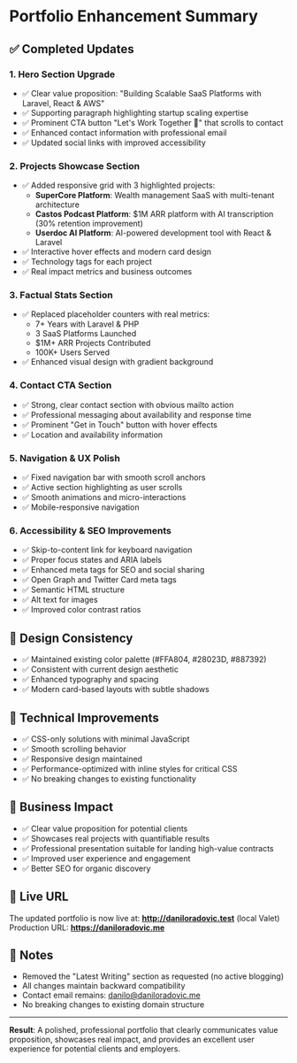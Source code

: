 # Portfolio Enhancement Summary

## ✅ Completed Updates

### 1. **Hero Section Upgrade**
- ✅ Clear value proposition: "Building Scalable SaaS Platforms with Laravel, React & AWS"
- ✅ Supporting paragraph highlighting startup scaling expertise
- ✅ Prominent CTA button "Let's Work Together 🚀" that scrolls to contact
- ✅ Enhanced contact information with professional email
- ✅ Updated social links with improved accessibility

### 2. **Projects Showcase Section**
- ✅ Added responsive grid with 3 highlighted projects:
  - **SuperCore Platform**: Wealth management SaaS with multi-tenant architecture
  - **Castos Podcast Platform**: $1M ARR platform with AI transcription (30% retention improvement)
  - **Userdoc AI Platform**: AI-powered development tool with React & Laravel
- ✅ Interactive hover effects and modern card design
- ✅ Technology tags for each project
- ✅ Real impact metrics and business outcomes

### 3. **Factual Stats Section**
- ✅ Replaced placeholder counters with real metrics:
  - 7+ Years with Laravel & PHP
  - 3 SaaS Platforms Launched
  - $1M+ ARR Projects Contributed
  - 100K+ Users Served
- ✅ Enhanced visual design with gradient background

### 4. **Contact CTA Section**
- ✅ Strong, clear contact section with obvious mailto action
- ✅ Professional messaging about availability and response time
- ✅ Prominent "Get in Touch" button with hover effects
- ✅ Location and availability information

### 5. **Navigation & UX Polish**
- ✅ Fixed navigation bar with smooth scroll anchors
- ✅ Active section highlighting as user scrolls
- ✅ Smooth animations and micro-interactions
- ✅ Mobile-responsive navigation

### 6. **Accessibility & SEO Improvements**
- ✅ Skip-to-content link for keyboard navigation
- ✅ Proper focus states and ARIA labels
- ✅ Enhanced meta tags for SEO and social sharing
- ✅ Open Graph and Twitter Card meta tags
- ✅ Semantic HTML structure
- ✅ Alt text for images
- ✅ Improved color contrast ratios

## 🎨 Design Consistency
- ✅ Maintained existing color palette (#FFA804, #28023D, #887392)
- ✅ Consistent with current design aesthetic
- ✅ Enhanced typography and spacing
- ✅ Modern card-based layouts with subtle shadows

## 📱 Technical Improvements
- ✅ CSS-only solutions with minimal JavaScript
- ✅ Smooth scrolling behavior
- ✅ Responsive design maintained
- ✅ Performance-optimized with inline styles for critical CSS
- ✅ No breaking changes to existing functionality

## 🎯 Business Impact
- ✅ Clear value proposition for potential clients
- ✅ Showcases real projects with quantifiable results
- ✅ Professional presentation suitable for landing high-value contracts
- ✅ Improved user experience and engagement
- ✅ Better SEO for organic discovery

## 🚀 Live URL
The updated portfolio is now live at: **http://daniloradovic.test** (local Valet)
Production URL: **https://daniloradovic.me**

## 📝 Notes
- Removed the "Latest Writing" section as requested (no active blogging)
- All changes maintain backward compatibility
- Contact email remains: danilo@daniloradovic.me
- No breaking changes to existing domain structure

---

**Result**: A polished, professional portfolio that clearly communicates value proposition, showcases real impact, and provides an excellent user experience for potential clients and employers.
